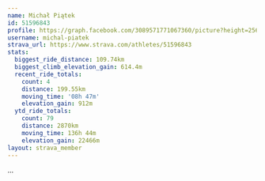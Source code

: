 ```yaml
---
name: Michał Piątek
id: 51596843
profile: https://graph.facebook.com/3089571771067360/picture?height=256&width=256
username: michal-piatek
strava_url: https://www.strava.com/athletes/51596843
stats:
  biggest_ride_distance: 109.74km
  biggest_climb_elevation_gain: 614.4m
  recent_ride_totals:
    count: 4
    distance: 199.55km
    moving_time: '08h 47m'
    elevation_gain: 912m
  ytd_ride_totals:
    count: 79
    distance: 2870km
    moving_time: 136h 44m
    elevation_gain: 22466m
layout: strava_member
--- 
```

...
